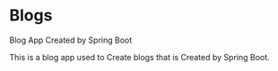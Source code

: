 # Blogs
Blog App Created by Spring Boot

This is a blog app used to Create blogs that is Created by Spring Boot. 
